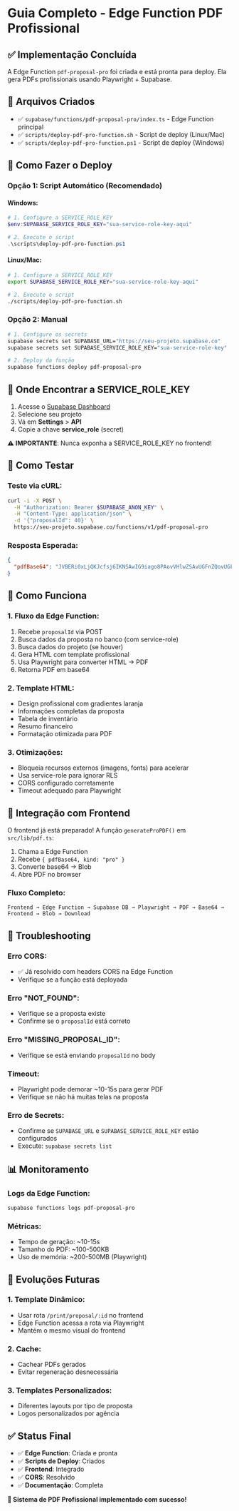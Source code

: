 # Guia Completo - Edge Function PDF Profissional

## ✅ Implementação Concluída

A Edge Function `pdf-proposal-pro` foi criada e está pronta para deploy. Ela gera PDFs profissionais usando Playwright + Supabase.

## 📁 Arquivos Criados

- ✅ `supabase/functions/pdf-proposal-pro/index.ts` - Edge Function principal
- ✅ `scripts/deploy-pdf-pro-function.sh` - Script de deploy (Linux/Mac)
- ✅ `scripts/deploy-pdf-pro-function.ps1` - Script de deploy (Windows)

## 🚀 Como Fazer o Deploy

### **Opção 1: Script Automático (Recomendado)**

#### **Windows:**
```powershell
# 1. Configure a SERVICE_ROLE_KEY
$env:SUPABASE_SERVICE_ROLE_KEY="sua-service-role-key-aqui"

# 2. Execute o script
.\scripts\deploy-pdf-pro-function.ps1
```

#### **Linux/Mac:**
```bash
# 1. Configure a SERVICE_ROLE_KEY
export SUPABASE_SERVICE_ROLE_KEY="sua-service-role-key-aqui"

# 2. Execute o script
./scripts/deploy-pdf-pro-function.sh
```

### **Opção 2: Manual**

```bash
# 1. Configure os secrets
supabase secrets set SUPABASE_URL="https://seu-projeto.supabase.co"
supabase secrets set SUPABASE_SERVICE_ROLE_KEY="sua-service-role-key"

# 2. Deploy da função
supabase functions deploy pdf-proposal-pro
```

## 🔑 Onde Encontrar a SERVICE_ROLE_KEY

1. Acesse o [Supabase Dashboard](https://supabase.com/dashboard)
2. Selecione seu projeto
3. Vá em **Settings** > **API**
4. Copie a chave **service_role** (secret)

⚠️ **IMPORTANTE**: Nunca exponha a SERVICE_ROLE_KEY no frontend!

## 🧪 Como Testar

### **Teste via cURL:**
```bash
curl -i -X POST \
  -H "Authorization: Bearer $SUPABASE_ANON_KEY" \
  -H "Content-Type: application/json" \
  -d '{"proposalId": 40}' \
  https://seu-projeto.supabase.co/functions/v1/pdf-proposal-pro
```

### **Resposta Esperada:**
```json
{
  "pdfBase64": "JVBERi0xLjQKJcfsj6IKNSAwIG9iago8PAovVHlwZSAvUGFnZQovUGFyZW50IDMgMCBSCi9NZWRpYUJveCBbMCAwIDU5NSA4NDJdCi9SZXNvdXJjZXMgPDwKL0ZvbnQgPDwKL0YxIDIgMCBSCj4+Cj4+Ci9Db250ZW50cyA0IDAgUgo+PgplbmRvYmoK..."
}
```

## 🔧 Como Funciona

### **1. Fluxo da Edge Function:**
1. Recebe `proposalId` via POST
2. Busca dados da proposta no banco (com service-role)
3. Busca dados do projeto (se houver)
4. Gera HTML com template profissional
5. Usa Playwright para converter HTML → PDF
6. Retorna PDF em base64

### **2. Template HTML:**
- Design profissional com gradientes laranja
- Informações completas da proposta
- Tabela de inventário
- Resumo financeiro
- Formatação otimizada para PDF

### **3. Otimizações:**
- Bloqueia recursos externos (imagens, fonts) para acelerar
- Usa service-role para ignorar RLS
- CORS configurado corretamente
- Timeout adequado para Playwright

## 🎯 Integração com Frontend

O frontend já está preparado! A função `generateProPDF()` em `src/lib/pdf.ts`:

1. Chama a Edge Function
2. Recebe `{ pdfBase64, kind: "pro" }`
3. Converte base64 → Blob
4. Abre PDF no browser

### **Fluxo Completo:**
```
Frontend → Edge Function → Supabase DB → Playwright → PDF → Base64 → Frontend → Blob → Download
```

## 🐛 Troubleshooting

### **Erro CORS:**
- ✅ Já resolvido com headers CORS na Edge Function
- Verifique se a função está deployada

### **Erro "NOT_FOUND":**
- Verifique se a proposta existe
- Confirme se o `proposalId` está correto

### **Erro "MISSING_PROPOSAL_ID":**
- Verifique se está enviando `proposalId` no body

### **Timeout:**
- Playwright pode demorar ~10-15s para gerar PDF
- Verifique se não há muitas telas na proposta

### **Erro de Secrets:**
- Confirme se `SUPABASE_URL` e `SUPABASE_SERVICE_ROLE_KEY` estão configurados
- Execute: `supabase secrets list`

## 📊 Monitoramento

### **Logs da Edge Function:**
```bash
supabase functions logs pdf-proposal-pro
```

### **Métricas:**
- Tempo de geração: ~10-15s
- Tamanho do PDF: ~100-500KB
- Uso de memória: ~200-500MB (Playwright)

## 🔄 Evoluções Futuras

### **1. Template Dinâmico:**
- Usar rota `/print/proposal/:id` no frontend
- Edge Function acessa a rota via Playwright
- Mantém o mesmo visual do frontend

### **2. Cache:**
- Cachear PDFs gerados
- Evitar regeneração desnecessária

### **3. Templates Personalizados:**
- Diferentes layouts por tipo de proposta
- Logos personalizados por agência

## ✅ Status Final

- ✅ **Edge Function**: Criada e pronta
- ✅ **Scripts de Deploy**: Criados
- ✅ **Frontend**: Integrado
- ✅ **CORS**: Resolvido
- ✅ **Documentação**: Completa

**🎉 Sistema de PDF Profissional implementado com sucesso!**
